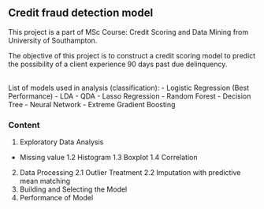 ## Credit fraud detection model

This project is a part of MSc Course: Credit Scoring and Data Mining from University of Southampton.

The objective of this project is to construct a credit scoring model to predict the possibility of a client experience 90 days past due delinquency. 

<br>
List of models used in analysis (classification):
- Logistic Regression (Best Performance)
- LDA
- QDA
- Lasso Regression
- Random Forest
- Decision Tree
- Neural Network
- Extreme Gradient Boosting 

### Content
1. Exploratory Data Analysis
* Missing value
1.2 Histogram 
1.3 Boxplot
1.4 Correlation
2. Data Processing
2.1 Outlier Treatment
2.2 Imputation with predictive mean matching 
3. Building and Selecting the Model
5. Performance of Model
<br>
